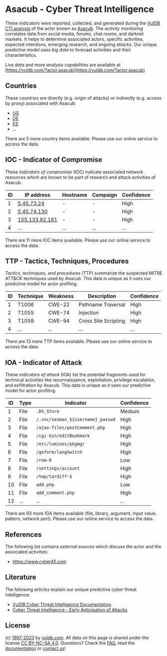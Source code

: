 # Asacub - Cyber Threat Intelligence

These _indicators_ were reported, collected, and generated during the [VulDB CTI analysis](https://vuldb.com/?kb.cti) of the actor known as [Asacub](https://vuldb.com/?actor.asacub). The _activity monitoring_ correlates data from social media, forums, chat rooms, and darknet markets. It helps to determine associated actors, specific activities, expected intentions, emerging research, and ongoing attacks. Our unique _predictive model_ uses _big data_ to forecast activities and their characteristics.

_Live data_ and more _analysis capabilities_ are available at [https://vuldb.com/?actor.asacub](https://vuldb.com/?actor.asacub)

## Countries

These _countries_ are directly (e.g. origin of attacks) or indirectly (e.g. access by proxy) associated with Asacub:

* [US](https://vuldb.com/?country.us)
* [DE](https://vuldb.com/?country.de)
* [ES](https://vuldb.com/?country.es)
* ...

There are 5 more country items available. Please use our online service to access the data.

## IOC - Indicator of Compromise

These _indicators of compromise_ (IOC) indicate associated network resources which are known to be part of research and attack activities of Asacub.

ID | IP address | Hostname | Campaign | Confidence
-- | ---------- | -------- | -------- | ----------
1 | [5.45.73.24](https://vuldb.com/?ip.5.45.73.24) | - | - | High
2 | [5.45.74.130](https://vuldb.com/?ip.5.45.74.130) | - | - | High
3 | [155.133.82.181](https://vuldb.com/?ip.155.133.82.181) | - | - | High
4 | ... | ... | ... | ...

There are 11 more IOC items available. Please use our online service to access the data.

## TTP - Tactics, Techniques, Procedures

_Tactics, techniques, and procedures_ (TTP) summarize the suspected MITRE ATT&CK techniques used by _Asacub_. This data is unique as it uses our predictive model for actor profiling.

ID | Technique | Weakness | Description | Confidence
-- | --------- | -------- | ----------- | ----------
1 | T1006 | CWE-22 | Pathname Traversal | High
2 | T1055 | CWE-74 | Injection | High
3 | T1059 | CWE-94 | Cross Site Scripting | High
4 | ... | ... | ... | ...

There are 13 more TTP items available. Please use our online service to access the data.

## IOA - Indicator of Attack

These _indicators of attack_ (IOA) list the potential fragments used for technical activities like reconnaissance, exploitation, privilege escalation, and exfiltration by Asacub. This data is unique as it uses our predictive model for actor profiling.

ID | Type | Indicator | Confidence
-- | ---- | --------- | ----------
1 | File | `.DS_Store` | Medium
2 | File | `/.vnc/sesman_${username}_passwd` | High
3 | File | `/ajax-files/postComment.php` | High
4 | File | `/cgi-bin/editBookmark` | High
5 | File | `/etc/luminex/pkgmgr` | High
6 | File | `/goform/langSwitch` | High
7 | File | `/rom-0` | Low
8 | File | `/settings/account` | High
9 | File | `/tmp/tardiff-$` | High
10 | File | `add.php` | Low
11 | File | `add_comment.php` | High
12 | ... | ... | ...

There are 93 more IOA items available (file, library, argument, input value, pattern, network port). Please use our online service to access the data.

## References

The following list contains _external sources_ which discuss the actor and the associated activities:

* https://www.cyber45.com

## Literature

The following _articles_ explain our unique predictive cyber threat intelligence:

* [VulDB Cyber Threat Intelligence Documentation](https://vuldb.com/?kb.cti)
* [Cyber Threat Intelligence - Early Anticipation of Attacks](https://www.scip.ch/en/?labs.20201022)

## License

(c) [1997-2023](https://vuldb.com/?kb.changelog) by [vuldb.com](https://vuldb.com/?kb.about). All data on this page is shared under the license [CC BY-NC-SA 4.0](https://creativecommons.org/licenses/by-nc-sa/4.0/). Questions? Check the [FAQ](https://vuldb.com/?kb.faq), read the [documentation](https://vuldb.com/?kb) or [contact us](https://vuldb.com/?contact)!
